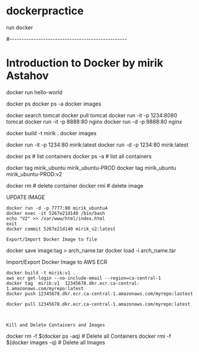 # dockerpractice
run docker

#-------------------------------------------------
# Introduction to Docker by mirik Astahov



docker run hello-world

docker ps 
docker ps -a
docker images


docker search tomcat
docker pull tomcat
docker run -it -p 1234:8080 tomcat
docker run -it -p 8888:80 nginx
docker run -d -p 8888:80 nginx


docker build -t mirik .
docker images

docker run -it  -p 1234:80  mirik:latest
docker run -d -p  1234:80  mirik:latest

docker  ps     # list containers
docker  ps -a  # list all containers

docker tag mirik_ubuntu mirik_ubuntu-PROD
docker tag mirik_ubuntu mirik_ubuntu-PROD:v2

docker rm   # delete container
docker rmi  # delete image

UPDATE IMAGE
~~~~~~~~~~~~~
docker run -d -p 7777:80 mirik_ubuntu4
docker exec -it 5267e21d140 /bin/bash
echo "V2" >> /var/www/html/index.html
exit
docker commit 5267e21d140 mirik_v2:latest

Export/Import Docker Image to file
~~~~~~~~~~~~~~~~~~~~~~~~~~~~~~~~~~
docker save image:tag > arch_name.tar
docker load -i arch_name.tar


Import/Export Docker Image to AWS ECR
~~~~~~~~~~~~~~~~~~~~~~~~~~~~~~~~~~~~~
docker build -t mirik:v1 .
aws ecr get-login --no-include-email --region=ca-central-1 
docker tag  mirik:v1  12345678.dkr.ecr.ca-central-1.amazonaws.com/myrepo:latest
docker push 12345678.dkr.ecr.ca-central-1.amazonaws.com/myrepo:lastest

docker pull 12345678.dkr.ecr.ca-central-1.amazonaws.com/myrepo:latest



Kill and Delete Containers and Images
~~~~~~~~~~~~~~~~~~~~~~~~~~~~~~~~~~~~~
docker rm -f $(docker ps -aq)        # Delete all Containers
docker rmi -f $(docker images -q)    # Delete all Images

